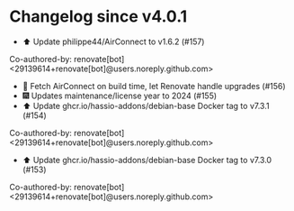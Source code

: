 # Changelog since v4.0.1
- ⬆️ Update philippe44/AirConnect to v1.6.2 (#157)

Co-authored-by: renovate[bot] <29139614+renovate[bot]@users.noreply.github.com> 
- 🤖 Fetch AirConnect on build time, let Renovate handle upgrades (#156) 
- 🎆 Updates maintenance/license year to 2024 (#155) 
- ⬆️ Update ghcr.io/hassio-addons/debian-base Docker tag to v7.3.1 (#154)

Co-authored-by: renovate[bot] <29139614+renovate[bot]@users.noreply.github.com> 
- ⬆️ Update ghcr.io/hassio-addons/debian-base Docker tag to v7.3.0 (#153)

Co-authored-by: renovate[bot] <29139614+renovate[bot]@users.noreply.github.com> 
